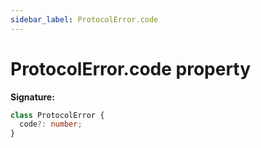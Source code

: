 ```yaml
---
sidebar_label: ProtocolError.code
---
```


# ProtocolError.code property

**Signature:**

```typescript
class ProtocolError {
  code?: number;
}
```

